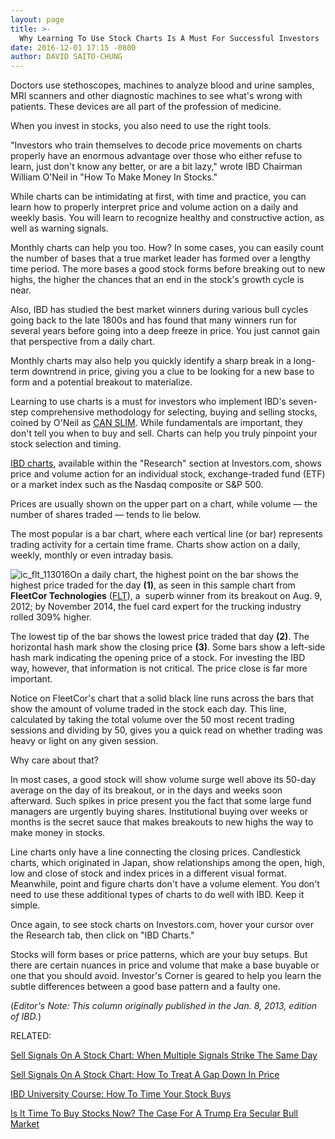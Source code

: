 ```yaml
---
layout: page
title: >-
  Why Learning To Use Stock Charts Is A Must For Successful Investors
date: 2016-12-01 17:15 -0800
author: DAVID SAITO-CHUNG
---
```





Doctors use stethoscopes, machines to analyze blood and urine samples, MRI scanners and other diagnostic machines to see what's wrong with patients. These devices are all part of the profession of medicine.


When you invest in stocks, you also need to use the right tools.


"Investors who train themselves to decode price movements on charts properly have an enormous advantage over those who either refuse to learn, just don't know any better, or are a bit lazy," wrote IBD Chairman William O'Neil in "How To Make Money In Stocks."


While charts can be intimidating at first, with time and practice, you can learn how to properly interpret price and volume action on a daily and weekly basis. You will learn to recognize healthy and constructive action, as well as warning signals.


Monthly charts can help you too. How? In some cases, you can easily count the number of bases that a true market leader has formed over a lengthy time period. The more bases a good stock forms before breaking out to new highs, the higher the chances that an end in the stock's growth cycle is near.


Also, IBD has studied the best market winners during various bull cycles going back to the late 1800s and has found that many winners run for several years before going into a deep freeze in price. You just cannot gain that perspective from a daily chart.


Monthly charts may also help you quickly identify a sharp break in a long-term downtrend in price, giving you a clue to be looking for a new base to form and a potential breakout to materialize.


Learning to use charts is a must for investors who implement IBD's seven-step comprehensive methodology for selecting, buying and selling stocks, coined by O'Neil as [CAN SLIM](https://www.investors.com/ibd-university/can-slim/). While fundamentals are important, they don't tell you when to buy and sell. Charts can help you truly pinpoint your stock selection and timing.


[IBD charts](http://research.investors.com/stock-charts/nasdaq-nasdaq-composite-0ndqc.htm?cht=pvc&type=DAILY), available within the "Research" section at Investors.com, shows price and volume action for an individual stock, exchange-traded fund (ETF) or a market index such as the Nasdaq composite or S&P 500.


Prices are usually shown on the upper part on a chart, while volume — the number of shares traded — tends to lie below.


The most popular is a bar chart, where each vertical line (or bar) represents trading activity for a certain time frame. Charts show action on a daily, weekly, monthly or even intraday basis.


![ic_flt_113016](https://www.investors.com/wp-content/uploads/2016/11/IC_flt_113016-1024x501.png)On a daily chart, the highest point on the bar shows the highest price traded for the day **(1)**, as seen in this sample chart from **FleetCor Technologies** ([FLT](https://research.investors.com/quote.aspx?symbol=FLT)), a  superb winner from its breakout on Aug. 9, 2012; by November 2014, the fuel card expert for the trucking industry rolled 309% higher.


The lowest tip of the bar shows the lowest price traded that day **(2)**. The horizontal hash mark show the closing price **(3)**. Some bars show a left-side hash mark indicating the opening price of a stock. For investing the IBD way, however, that information is not critical. The price close is far more important.


Notice on FleetCor's chart that a solid black line runs across the bars that show the amount of volume traded in the stock each day. This line, calculated by taking the total volume over the 50 most recent trading sessions and dividing by 50, gives you a quick read on whether trading was heavy or light on any given session.


Why care about that?


In most cases, a good stock will show volume surge well above its 50-day average on the day of its breakout, or in the days and weeks soon afterward. Such spikes in price present you the fact that some large fund managers are urgently buying shares. Institutional buying over weeks or months is the secret sauce that makes breakouts to new highs the way to make money in stocks.


Line charts only have a line connecting the closing prices. Candlestick charts, which originated in Japan, show relationships among the open, high, low and close of stock and index prices in a different visual format. Meanwhile, point and figure charts don't have a volume element. You don't need to use these additional types of charts to do well with IBD. Keep it simple.


Once again, to see stock charts on Investors.com, hover your cursor over the Research tab, then click on "IBD Charts."


Stocks will form bases or price patterns, which are your buy setups. But there are certain nuances in price and volume that make a base buyable or one that you should avoid. Investor's Corner is geared to help you learn the subtle differences between a good base pattern and a faulty one.


(*Editor's Note: This column originally published in the Jan. 8, 2013, edition of IBD.*)


RELATED:


[Sell Signals On A Stock Chart: When Multiple Signals Strike The Same Day](https://www.investors.com/how-to-invest/investors-corner/lightning-strikes-twice-multiple-sell-signals-can-trigger-the-same-day/)


[Sell Signals On A Stock Chart: How To Treat A Gap Down In Price](https://www.investors.com/how-to-invest/investors-corner/when-to-sell-when-a-big-gap-down-in-price-means-its-time-to-exit/)


[IBD University Course: How To Time Your Stock Buys](https://www.investors.com/ibd-university/how-to-buy/)


[Is It Time To Buy Stocks Now? The Case For A Trump Era Secular Bull Market](https://www.investors.com/news/trump-win-stocks-rise-new-bull-market/)




